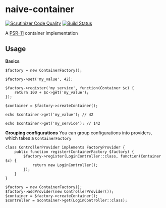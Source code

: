# naive-container
[![Scrutinizer Code Quality](https://scrutinizer-ci.com/g/Logifire/naive-container/badges/quality-score.png?b=master)](https://scrutinizer-ci.com/g/Logifire/naive-container/?branch=master) 
[![Build Status](https://scrutinizer-ci.com/g/Logifire/naive-container/badges/build.png?b=master)](https://scrutinizer-ci.com/g/Logifire/naive-container/build-status/master)

A [PSR-11](https://github.com/php-fig/fig-standards/blob/master/accepted/PSR-11-container.md) container implementation

## Usage
**Basics**
```
$factory = new ContainerFactory();

$factory->set('my_value', 42);

$factory->register('my_service', function(Container $c) {
    return 100 + $c->get('my_value');
});

$container = $factory->createContainer();

echo $container->get('my_value'); // 42

echo $container->get('my_service'); // 142
```
**Grouping configurations**
You can group configurations into providers, which takes a `ContainerFactory`

```
class ControllerProvider implements FactoryProvider {
    public function register(ContainerFactory $factory) {
        $factory->register(LoginController::class, function(Container $c) {
            return new LoginController();
        });
    }
}

$factory = new ContainerFactory();
$factory->addProvider(new ControllerProvider());
$container = $factory->createContainer();
$controller = $container->get(LoginController::class);
```